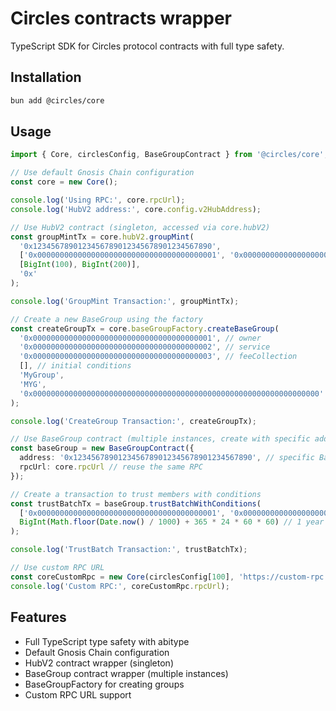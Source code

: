 # Circles contracts wrapper

TypeScript SDK for Circles protocol contracts with full type safety.

## Installation

```bash
bun add @circles/core
```

## Usage

```typescript
import { Core, circlesConfig, BaseGroupContract } from '@circles/core';

// Use default Gnosis Chain configuration
const core = new Core();

console.log('Using RPC:', core.rpcUrl);
console.log('HubV2 address:', core.config.v2HubAddress);

// Use HubV2 contract (singleton, accessed via core.hubV2)
const groupMintTx = core.hubV2.groupMint(
  '0x1234567890123456789012345678901234567890',
  ['0x0000000000000000000000000000000000000001', '0x0000000000000000000000000000000000000002'],
  [BigInt(100), BigInt(200)],
  '0x'
);

console.log('GroupMint Transaction:', groupMintTx);

// Create a new BaseGroup using the factory
const createGroupTx = core.baseGroupFactory.createBaseGroup(
  '0x0000000000000000000000000000000000000001', // owner
  '0x0000000000000000000000000000000000000002', // service
  '0x0000000000000000000000000000000000000003', // feeCollection
  [], // initial conditions
  'MyGroup',
  'MYG',
  '0x0000000000000000000000000000000000000000000000000000000000000000'
);

console.log('CreateGroup Transaction:', createGroupTx);

// Use BaseGroup contract (multiple instances, create with specific address)
const baseGroup = new BaseGroupContract({
  address: '0x1234567890123456789012345678901234567890', // specific BaseGroup instance
  rpcUrl: core.rpcUrl // reuse the same RPC
});

// Create a transaction to trust members with conditions
const trustBatchTx = baseGroup.trustBatchWithConditions(
  ['0x0000000000000000000000000000000000000001', '0x0000000000000000000000000000000000000002'],
  BigInt(Math.floor(Date.now() / 1000) + 365 * 24 * 60 * 60) // 1 year from now
);

console.log('TrustBatch Transaction:', trustBatchTx);

// Use custom RPC URL
const coreCustomRpc = new Core(circlesConfig[100], 'https://custom-rpc.example.com');
console.log('Custom RPC:', coreCustomRpc.rpcUrl);
```

## Features

- Full TypeScript type safety with abitype
- Default Gnosis Chain configuration
- HubV2 contract wrapper (singleton)
- BaseGroup contract wrapper (multiple instances)
- BaseGroupFactory for creating groups
- Custom RPC URL support
